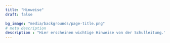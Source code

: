 ```yaml
---
title: "Hinweise"
draft: false

bg_image: "media/backgrounds/page-title.png"
# meta description
description : "Hier erscheinen wichtige Hinweise von der Schulleitung."
---
```

